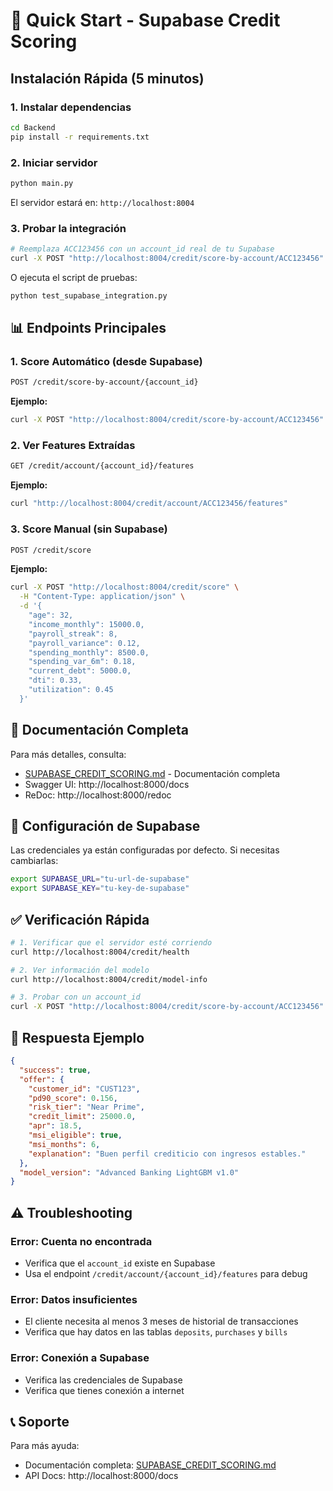 # 🚀 Quick Start - Supabase Credit Scoring

## Instalación Rápida (5 minutos)

### 1. Instalar dependencias

```bash
cd Backend
pip install -r requirements.txt
```

### 2. Iniciar servidor

```bash
python main.py
```

El servidor estará en: `http://localhost:8004`

### 3. Probar la integración

```bash
# Reemplaza ACC123456 con un account_id real de tu Supabase
curl -X POST "http://localhost:8004/credit/score-by-account/ACC123456"
```

O ejecuta el script de pruebas:

```bash
python test_supabase_integration.py
```

## 📊 Endpoints Principales

### 1. Score Automático (desde Supabase)

```bash
POST /credit/score-by-account/{account_id}
```

**Ejemplo:**
```bash
curl -X POST "http://localhost:8004/credit/score-by-account/ACC123456"
```

### 2. Ver Features Extraídas

```bash
GET /credit/account/{account_id}/features
```

**Ejemplo:**
```bash
curl "http://localhost:8004/credit/account/ACC123456/features"
```

### 3. Score Manual (sin Supabase)

```bash
POST /credit/score
```

**Ejemplo:**
```bash
curl -X POST "http://localhost:8004/credit/score" \
  -H "Content-Type: application/json" \
  -d '{
    "age": 32,
    "income_monthly": 15000.0,
    "payroll_streak": 8,
    "payroll_variance": 0.12,
    "spending_monthly": 8500.0,
    "spending_var_6m": 0.18,
    "current_debt": 5000.0,
    "dti": 0.33,
    "utilization": 0.45
  }'
```

## 📖 Documentación Completa

Para más detalles, consulta:
- [SUPABASE_CREDIT_SCORING.md](./SUPABASE_CREDIT_SCORING.md) - Documentación completa
- Swagger UI: http://localhost:8000/docs
- ReDoc: http://localhost:8000/redoc

## 🔧 Configuración de Supabase

Las credenciales ya están configuradas por defecto. Si necesitas cambiarlas:

```bash
export SUPABASE_URL="tu-url-de-supabase"
export SUPABASE_KEY="tu-key-de-supabase"
```

## ✅ Verificación Rápida

```bash
# 1. Verificar que el servidor esté corriendo
curl http://localhost:8004/credit/health

# 2. Ver información del modelo
curl http://localhost:8004/credit/model-info

# 3. Probar con un account_id
curl -X POST "http://localhost:8004/credit/score-by-account/ACC123456"
```

## 🎯 Respuesta Ejemplo

```json
{
  "success": true,
  "offer": {
    "customer_id": "CUST123",
    "pd90_score": 0.156,
    "risk_tier": "Near Prime",
    "credit_limit": 25000.0,
    "apr": 18.5,
    "msi_eligible": true,
    "msi_months": 6,
    "explanation": "Buen perfil crediticio con ingresos estables."
  },
  "model_version": "Advanced Banking LightGBM v1.0"
}
```

## ⚠️ Troubleshooting

### Error: Cuenta no encontrada
- Verifica que el `account_id` existe en Supabase
- Usa el endpoint `/credit/account/{account_id}/features` para debug

### Error: Datos insuficientes
- El cliente necesita al menos 3 meses de historial de transacciones
- Verifica que hay datos en las tablas `deposits`, `purchases` y `bills`

### Error: Conexión a Supabase
- Verifica las credenciales de Supabase
- Verifica que tienes conexión a internet

## 📞 Soporte

Para más ayuda:
- Documentación completa: [SUPABASE_CREDIT_SCORING.md](./SUPABASE_CREDIT_SCORING.md)
- API Docs: http://localhost:8000/docs

